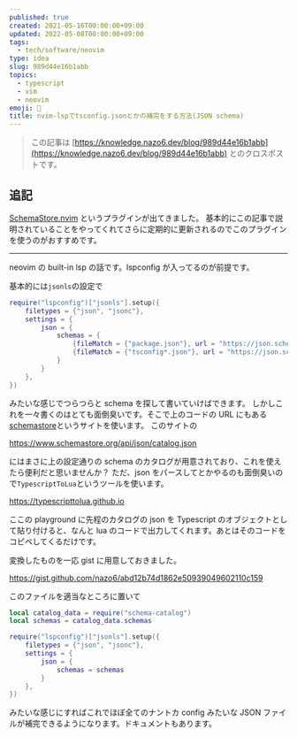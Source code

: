 ```yaml
---
published: true
created: 2021-05-16T00:00:00+09:00
updated: 2022-05-08T00:00:00+09:00
tags:
  - tech/software/neovim
type: idea
slug: 989d44e16b1abb
topics:
  - typescript
  - vim
  - neovim
emoji: 📝
title: nvim-lspでtsconfig.jsonとかの補完をする方法(JSON schema)
---
```

> この記事は [https://knowledge.nazo6.dev/blog/989d44e16b1abb](https://knowledge.nazo6.dev/blog/989d44e16b1abb) とのクロスポストです。



## 追記

[SchemaStore.nvim](https://github.com/b0o/schemastore.nvim) というプラグインが出てきました。
基本的にこの記事で説明されていることをやってくれてさらに定期的に更新されるのでこのプラグインを使うのがおすすめです。

---

neovim の built-in lsp の話です。lspconfig が入ってるのが前提です。

基本的には`jsonls`の設定で

```lua
require("lspconfig")["jsonls"].setup({
    filetypes = {"json", "jsonc"},
    settings = {
        json = {
            schemas = {
                {fileMatch = {"package.json"}, url = "https://json.schemastore.org/package.json"},
                {fileMatch = {"tsconfig*.json"}, url = "https://json.schemastore.org/tsconfig.json"},
            }
        }
    },
})
```

みたいな感じでつらつらと schema を探して書いていけばできます。
しかしこれを一々書くのはとても面倒臭いです。そこで上のコードの URL にもある[schemastore](https://www.schemastore.org/json/)というサイトを使います。
このサイトの

https://www.schemastore.org/api/json/catalog.json

にはまさに上の設定通りの schema のカタログが用意されており、これを使えたら便利だと思いませんか？
ただ、json をパースしてとかやるのも面倒臭いので`TypescriptToLua`というツールを使います。

https://typescripttolua.github.io

ここの playground に先程のカタログの json を Typescript のオブジェクトとして貼り付けると、なんと lua のコードで出力してくれます。あとはそのコードをコピペしてくるだけです。

変換したものを一応 gist に用意しておきました。

https://gist.github.com/nazo6/abd12b74d1862e50939049602110c159

このファイルを適当なところに置いて

```lua
local catalog_data = require("schema-catalog")
local schemas = catalog_data.schemas

require("lspconfig")["jsonls"].setup({
    filetypes = {"json", "jsonc"},
    settings = {
        json = {
            schemas = schemas
        }
    },
})
```

みたいな感じにすればこれでほぼ全てのナントカ config みたいな JSON ファイルが補完できるようになります。ドキュメントもあります。
